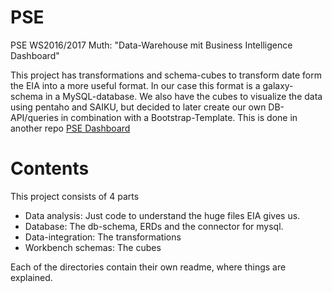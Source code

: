 # PSE
PSE WS2016/2017 Muth:  "Data-Warehouse mit Business Intelligence Dashboard"

This project has transformations and schema-cubes to transform date form the EIA into a more useful format.
In our case this format is a galaxy-schema in a MySQL-database. We also have the cubes to visualize the data using
pentaho and SAIKU, but decided to later create our own DB-API/queries in combination with a Bootstrap-Template. 
This is done in another repo [PSE Dashboard](https://github.com/SerkanBe/pse_dashboard)

# Contents
This project consists of 4 parts
  - Data analysis: Just code to understand the huge files EIA gives us.
  - Database: The db-schema, ERDs and the connector for mysql.
  - Data-integration: The transformations
  - Workbench schemas: The cubes
  
Each of the directories contain their own readme, where things are explained.